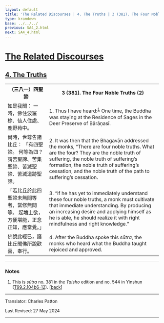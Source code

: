 ```yaml
---
layout: default
title: 'The Related Discourses | 4. The Truths | 3 (381). The Four Noble Truths (2)'
type: kramdown
base: ../../../
previous: SA4_2.html
next: SA4_4.html
---
```


<h1><a href='../index.html'>The Related Discourses</a></h1>
<h2><a href='index.html'>4. The Truths</a></h2>

<table class="trans">
  <th class='ch'>（三八一）四聖諦</th>
  <th class='en'>3 (381). The Four Noble Truths (2)</th>
  <tr>
    <td class="ch" title='t125.2.104b6'>如是我聞： 一時，佛住波羅㮈、仙人住處、鹿野苑中。</td>
    <td id='p1'>1. Thus I have heard:<sup id="ref1"><a href="#n1">1</a></sup> One time, the Buddha was staying at the Residence of Sages in the Deer Preserve of Bārāṇasī.</td>
  </tr>
  <tr>
    <td class="ch" title='t125.2.104b7'>爾時，世尊告諸比丘： 「有四聖諦。 何等為四？ 謂苦聖諦、苦集聖諦、苦滅聖諦、苦滅道跡聖諦。</td>
    <td id='p2'>2. It was then that the Bhagavān addressed the monks, “There are four noble truths. What are the four? They are the noble truth of suffering, the noble truth of suffering’s formation, the noble truth of suffering’s cessation, and the noble truth of the path to suffering’s cessation.</td>
  </tr>
  <tr>
    <td class="ch" title='t125.2.104b9'>「若比丘於此四聖諦未無間等者，當修無間等。 起增上欲，方便堪能，正念正知，應當覺。」</td>
    <td id='p3'>3. “If he has yet to immediately understand these four noble truths, a monk must cultivate that immediate understanding. By producing an increasing desire and applying himself as he is able, he should realize it with right mindfulness and right knowledge.”</td>
  </tr>
  <tr>
    <td class="ch" title='t125.2.104b11'>佛說此經已，諸比丘聞佛所說歡喜，奉行。</td>
    <td id='p4'>4. After the Buddha spoke this <em>sūtra</em>, the monks who heard what the Buddha taught rejoiced and approved.</td>
  </tr>
</table>

<hr/>

<h3 id="notes">Notes</h3>

<ol>
<li id="n1">This is <em>sūtra</em> no. 381 in the <cite>Taisho</cite> edition and no. 544 in Yinshun (<a href="https://cbetaonline.dila.edu.tw/zh/T02n0099_p0104b06" target="_blank">T99.2.104b6-12</a>). [<a href="#ref1">back</a>]</li>
</ol>
<hr/>

<p class="translator">Translator: Charles Patton</p>
<p class='revised'>Last Revised: 27 May 2024</p>

<hr/>